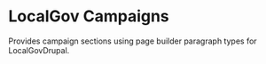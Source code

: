 # LocalGov Campaigns

Provides campaign sections using page builder paragraph types for LocalGovDrupal.
